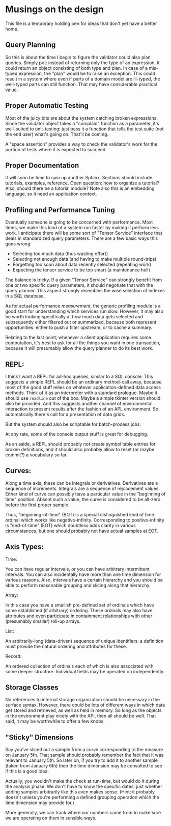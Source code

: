 # Musings on the design

This file is a temporary holding pen for ideas that don't yet have a better home.

## Query Planning

So this is about the time I begin to figure the validator could also plan queries.
Simply put: instead of returning only the type of an expression, it could return
an object consisting of both type and plan. In case of a mis-typed expression, the
"plan" would be to raise an exception. This could result in a system where even
if parts of a domain model are ill-typed, the well-typed parts can still function.
That may have considerable practical value.

## Proper Automatic Testing

Most of the juicy bits are about the system catching broken expressions.
Since the validator object takes a "complain" function as a parameter,
it's well-suited to unit-testing: just pass it a function that tells
the test suite (not the end user) what's going on. That'll be coming.

A "space assertion" provides a way to check the validator's work for
the portion of tests where it *is* expected to succeed.

## Proper Documentation

It will soon be time to spin up another Sphinx.
Sections should include tutorials, examples, reference.
Open question: how to organize a tutorial? Also, should there be a tutorial module?
Note also this is an embedding language, so it need an application context.

## Profiling and Performance Tuning

Eventually someone is going to be concerned with performance. Most times,
we make this kind of a system run faster by making it perform less work.
I anticipate there will be some sort of "Tensor Service" interface
that deals in standardized query parameters. There are a few basic ways
this goes wrong:

* Selecting too much data (thus wasting effort)
* Selecting not enough data (and having to make multiple round-trips)
* Forgetting too soon about data recently selected (repeating work)
* Expecting the tensor service to be too smart (a maintenance hell)

The balance is tricky. If a given "Tensor Service" can strongly benefit
from one or two specific query parameters, it should negotiate that with
the query planner. This aspect strongly resembles the wise selection of
indexes in a SQL database.

As for actual performance *measurement*, the generic profiling module
is a good start for understanding which services run slow. However,
it may also be worth looking specifically at how much data gets selected
and subsequently either filtered out or summarized, because both represent
opportunities: either to push a filter upstream, or to cache a summary.

Relating to the last point, whenever a client application requires some
computation, it's best to ask for all the things you want in one transaction,
because it will presumably allow the query planner to do its best work.

## REPL:

I think I want a REPL for ad-hoc queries, similar to a SQL console.
This suggests a simple REPL should be an ordinary method-call away,
because most of the good stuff relies on whatever application-defined
data access methods. Think of it as an interpreter with a standard prologue.
Maybe it should use `readline` out of the box. Maybe a simple tkinter version
should also be provided. And this suggests another channel of environmental
interaction to present results after the fashion of an APL environment.
So automatically there's call for a presentation of data grids.

But the system should also be scriptable for batch-process jobs.

At any rate, some of the console output stuff is great for debugging.

As an aside, a REPL should probably not create symbol table entries for broken definitions,
and it should also probably allow to reset (or maybe commit?) a vocabulary so far.


## Curves:

Along a time axis, these can be integrals or derivatives.
Derivatives are a sequence of increments. Integrals are a sequence of replacement values.
Either kind of curve can possibly have a particular value in the "beginning of time" position.
Absent such a value, the curve is considered to be all-zero before the first proper sample.

Thus, "beginning-of-time" (BOT) is a special distinguished kind of time ordinal which works like
negative-infinity. Corresponding to positive-infinity is "end-of-time" (EOT) which doubtless
adds clarity in various circumstances, but one should probably not have actual samples at EOT.

## Axis Types:

Time:

You can have regular intervals, or you can have arbitrary intermittent intervals.
You can also incidentally have more than one time dimension for various reasons.
Also, intervals have a certain hierarchy and you should be able to perform reasonable
grouping and slicing along that hierarchy. 

Array:

In this case you have a smallish pre-defined set of ordinals which have some established
(if arbitrary) ordering. These ordinals may also have attributes and even participate in
containment relationships with other (presumably smaller) roll-up arrays.

List:

An arbitrarily-long (data-driven) sequence of unique identifiers: a definition must provide
the natural ordering and attributes for these.

Record:

An ordered collection of ordinals each of which is also associated with some deeper structure.
Individual fields may be operated on independently.

## Storage Classes

No references to internal storage organization should be necessary in the surface syntax. 
However, there could be lots of different ways in which data get stored and retrieved, as
well as held in memory. So long as the objects in the environment play nicely with the API,
then all should be well. That said, it may be worthwhile to offer a few knobs.

## "Sticky" Dimensions

Say you've sliced out a sample from a curve corresponding to the measure on January 5th.
That sample should probably remember the fact that it was relevant to January 5th.
So later on, if you try to add it to another sample (taken from January 6th) then the time
dimension may be consulted to see if this is a good idea.

Actually, you wouldn't make the check at run-time, but would do it during the analysis phase.
We don't have to know the specific dates; just whether adding samples arbitrarily like this
even makes sense. (Hint: it probably doesn't unless you're performing a defined grouping
operation which the time dimension may provide for.)

More generally, we can track where our numbers came from to make sure we are operating on
them in sensible ways.
